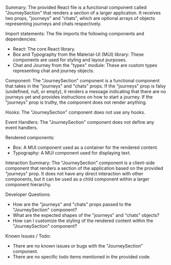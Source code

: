Summary:
The provided React file is a functional component called "JourneySection" that renders a section of a larger application. It receives two props, "journeys" and "chats", which are optional arrays of objects representing journeys and chats respectively.

Import statements:
The file imports the following components and dependencies:
- React: The core React library.
- Box and Typography from the Material-UI (MUI) library: These components are used for styling and layout purposes.
- Chat and Journey from the "types" module: These are custom types representing chat and journey objects.

Component:
The "JourneySection" component is a functional component that takes in the "journeys" and "chats" props. If the "journeys" prop is falsy (undefined, null, or empty), it renders a message indicating that there are no journeys yet and provides instructions on how to start a journey. If the "journeys" prop is truthy, the component does not render anything.

Hooks:
The "JourneySection" component does not use any hooks.

Event Handlers:
The "JourneySection" component does not define any event handlers.

Rendered components:
- Box: A MUI component used as a container for the rendered content.
- Typography: A MUI component used for displaying text.

Interaction Summary:
The "JourneySection" component is a client-side component that renders a section of the application based on the provided "journeys" prop. It does not have any direct interaction with other components, but it can be used as a child component within a larger component hierarchy.

Developer Questions:
- How are the "journeys" and "chats" props passed to the "JourneySection" component?
- What are the expected shapes of the "journeys" and "chats" objects?
- How can I customize the styling of the rendered content within the "JourneySection" component?

Known Issues / Todo:
- There are no known issues or bugs with the "JourneySection" component.
- There are no specific todo items mentioned in the provided code.